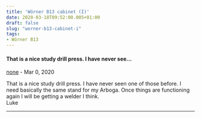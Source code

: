 ```yaml
---
title: 'Wörner B13 cabinet (I)'
date: 2020-03-18T09:52:00.005+01:00
draft: false
slug: "worner-b13-cabinet-i"
tags: 
- Wörner B13
---
```



#### That is a nice study drill press. I have never see...
[none](https://www.blogger.com/profile/14042113369485304754 "noreply@blogger.com") - <time datetime="2020-03-22T09:00:17.203+01:00">Mar 0, 2020</time>


That is a nice study drill press. I have never seen one of those before. I need basically the same stand for my Arboga. Once things are functioning again I will be getting a welder I think.  
Luke
<hr />
